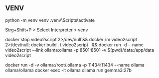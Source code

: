 ## VENV
python -m venv venv
.venv\Scripts\activate

Strg+Shift+P > Select Interpreter > venv

docker stop video2script 2>/dev/null && docker rm video2script 2>/dev/null; docker build -t video2script . && docker run -d --name video2script --link ollama:ollama -p 8501:8501 -v $(pwd)/data:/app/data video2script

docker run -d   -v ollama:/root/.ollama   -p 11434:11434   --name ollama ollama/ollama
docker exec -it ollama ollama run gemma3:27b
